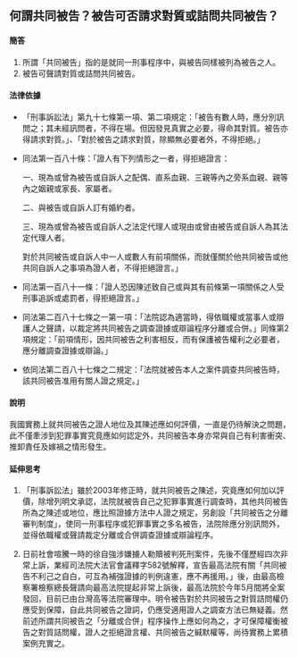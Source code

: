 ## 何謂共同被告？被告可否請求對質或詰問共同被告？

#### 簡答

1. 所謂「共同被告」指的是就同一刑事程序中，與被告同樣被列為被告之人。
2. 被告可聲請對質或詰問共同被告。

#### 法律依據
* 「刑事訴訟法」第九十七條第一項、第二項規定：「被告有數人時，應分別訊問之；其未經訊問者，不得在場。但因發見真實之必要，得命其對質。被告亦得請求對質。」、「對於被告之請求對質，除顯無必要者外，不得拒絕。」

* 同法第一百八十條：「證人有下列情形之一者，得拒絕證言：

   一、現為或曾為被告或自訴人之配偶、直系血親、三親等內之旁系血親、親等內之姻親或家長、家屬者。

   二、與被告或自訴人訂有婚約者。

   三、現為或曾為被告或自訴人之法定代理人或現由或曾由被告或自訴人為其法定代理人者。

   對於共同被告或自訴人中一人或數人有前項關係，而就僅關於他共同被告或他共同自訴人之事項為證人者，不得拒絕證言。」

* 同法第一百八十一條：「證人恐因陳述致自己或與其有前條第一項關係之人受刑事追訴或處罰者，得拒絕證言。」
* 同法第二百八十七條之一第一項：「法院認為適當時，得依職權或當事人或辯護人之聲請，以裁定將共同被告之調查證據或辯論程序分離或合併。」同條第2項規定：「前項情形，因共同被告之利害相反，而有保護被告權利之必要者，應分離調查證據或辯論。」
* 依同法第二百八十七條之二規定：「法院就被告本人之案件調查共同被告時，該共同被告准用有關人證之規定。」

#### 說明

我國實務上就共同被告之證人地位及其陳述應如何評價，一直是仍待解決之問題，此不僅牽涉到犯罪事實究竟應如何認定外，共同被告本身亦常與自己有利害衝突、推卸責任及嫁禍之情形發生。

#### 延伸思考

1. 「刑事訴訟法」雖於2003年修正時，就共同被告之陳述，究竟應如何加以評價，除增列明文承認，法院就被告自己之犯罪事實進行調查時，其他共同被告所為之陳述或地位，應比照證據方法中人證之規定，另創設「共同被告之分離審判制度」，使同一刑事程序或犯罪事實之多名被告，法院除應分別訊問外，並得依職權或聲請裁定分離或合併調查證據或辯論程序。

2. 日前社會喧騰一時的徐自強涉嫌擄人勒贖被判死刑案件，先後不僅歷經四次非常上訴，業經司法院大法官會議釋字582號解釋，宣告最高法院有關「共同被告不利己之自白，可互為補強證據的判例違憲，應不再援用。」後，由最高檢察署檢察總長聲請向最高法院提起非常上訴後，最高法院於今年5月間將全案發回，目前已由台灣高等法院審理中。明令被告對於共同被告之對質詰問權仍應受到保障，自此共同被告之證詞，仍應受適用證人之調查方法已無疑義。然前述所謂共同被告之「分離或合併」程序操作上應如何為之，才可保障權衡被告之對質詰問權，證人之拒絕證言權、共同被告之緘默權等，尚待實務上累積案例充實之。 
